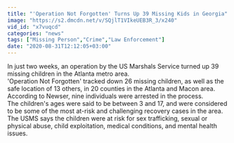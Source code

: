```yaml
---
title: "'Operation Not Forgotten' Turns Up 39 Missing Kids in Georgia"
image: "https://s2.dmcdn.net/v/SQjlT1VIkeUEB3R_3/x240"
vid_id: "x7vuqcd"
categories: "news"
tags: ["Missing Person","Crime","Law Enforcement"]
date: "2020-08-31T12:12:05+03:00"
---
```

In just two weeks, an operation by the US Marshals Service turned up 39 missing children in the Atlanta metro area.  <br>'Operation Not Forgotten' tracked down 26 missing children, as well as the safe location of 13 others, in 20 counties in the Atlanta and Macon area.  <br>According to Newser, nine individuals were arrested in the process.  <br>The children's ages were said to be between 3 and 17, and were considered to be some of the most at-risk and challenging recovery cases in the area.  <br>The USMS says the children were at risk for sex trafficking, sexual or physical abuse, child exploitation, medical conditions, and mental health issues.
